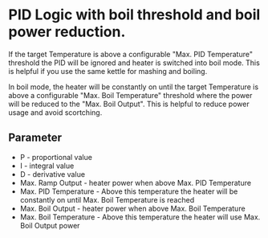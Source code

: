 # PID Logic with boil threshold and boil power reduction.

If the target Temperature is above a configurable "Max. PID Temperature" threshold the PID will be ignored and heater is switched into boil mode. This is helpful if you use the same kettle for mashing and boiling.

In boil mode, the heater will be constantly on until the target Temperature is above a configurable "Max. Boil Temperature" threshold where the power will be reduced to the "Max. Boil Output". This is helpful to reduce power usage and avoid scortching.

## Parameter

* P - proportional value
* I - integral value
* D - derivative value
* Max. Ramp Output - heater power when above Max. PID Temperature
* Max. PID Temperature - Above this temperature the heater will be constantly on until Max. Boil Temperature is reached
* Max. Boil Output - heater power when above Max. Boil Temperature
* Max. Boil Temperature - Above this temperature the heater will use Max. Boil Output power
